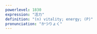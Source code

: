 ```yaml
---
powerlevel: 1830
expression: "活力"
definition: "(n) vitality; energy; (P)"
pronunciation: "かつりょく"
---
```

